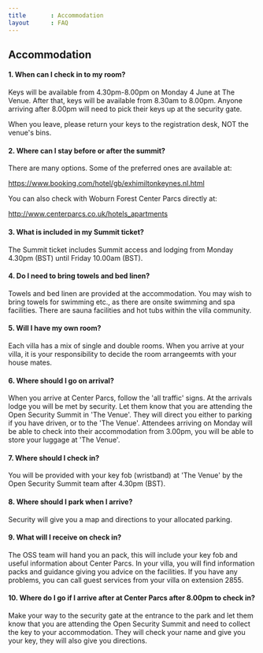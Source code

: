 ```yaml
---
title       : Accommodation
layout      : FAQ
---
```


## Accommodation

#### 1. When can I check in to my room?

Keys will be available from 4.30pm-8.00pm on Monday 4 June at The Venue. After that, keys will be available from 8.30am to 8.00pm. Anyone arriving after 8.00pm will need to pick their keys up at the security gate.  

When you leave, please return your keys to the registration desk, NOT the venue's bins.

#### 2. Where can I stay before or after the summit?

There are many options. Some of the preferred ones are available at:

https://www.booking.com/hotel/gb/exhimiltonkeynes.nl.html

You can also check with Woburn Forest Center Parcs directly at:

http://www.centerparcs.co.uk/hotels_apartments


#### 3. What is included in my Summit ticket?

The Summit ticket includes Summit access and lodging from Monday 4.30pm (BST) until Friday 10.00am (BST).

#### 4. Do I need to bring towels and bed linen?

Towels and bed linen are provided at the accommodation. You may wish to bring towels for swimming etc., as there are onsite swimming and spa facilities. There are sauna facilities and hot tubs within the villa community.

#### 5. Will I have my own room?

Each villa has a mix of single and double rooms. When you arrive at your villa, it is your responsibility to decide the room arrangeemts with your house mates.

#### 6. Where should I go on arrival?

When you arrive at Center Parcs, follow the 'all traffic' signs. At the arrivals lodge you will be met by security. Let them know that you are attending the Open Security Summit in 'The Venue'. They will direct you either to parking if you have driven, or to the 'The Venue'. Attendees arriving on Monday will be able to check into their accommodation from 3.00pm, you will be able to store your luggage at 'The Venue'.

#### 7. Where should I check in?

You will be provided with your key fob (wristband) at 'The Venue' by the Open Security Summit team after 4.30pm (BST).

#### 8. Where should I park when I arrive?

Security will give you a map and directions to your allocated parking.

#### 9. What will I receive on check in?

The OSS team will hand you an pack, this will include your key fob and useful information about Center Parcs. In your villa, you will find information packs and guidance giving you advice on the facilities. If you have any problems, you can call guest services from your villa on extension 2855.

#### 10. Where do I go if I arrive after at Center Parcs after 8.00pm to check in?

Make your way to the security gate at the entrance to the park and let them know that you are attending the Open Security Summit and need to collect the key to your accommodation. They will check your name and give you your key, they will also give you directions.
